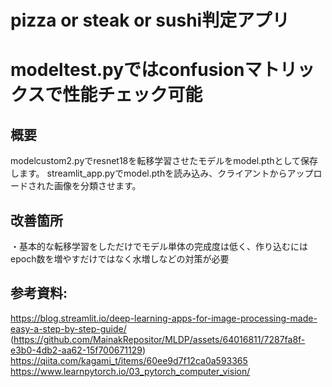 # pizza or steak or sushi判定アプリ
# modeltest.pyではconfusionマトリックスで性能チェック可能


## 概要
modelcustom2.pyでresnet18を転移学習させたモデルをmodel.pthとして保存します。
streamlit_app.pyでmodel.pthを読み込み、クライアントからアップロードされた画像を分類させます。

## 改善箇所
・基本的な転移学習をしただけでモデル単体の完成度は低く、作り込むにはepoch数を増やすだけではなく水増しなどの対策が必要　　



## 参考資料:
https://blog.streamlit.io/deep-learning-apps-for-image-processing-made-easy-a-step-by-step-guide/
(https://github.com/MainakRepositor/MLDP/assets/64016811/7287fa8f-e3b0-4db2-aa62-15f700671129)
https://qiita.com/kagami_t/items/60ee9d7f12ca0a593365
https://www.learnpytorch.io/03_pytorch_computer_vision/
